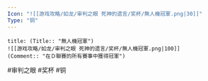 ```yaml
---
Icon: "![[游戏攻略/如龙/审判之眼 死神的遗言/奖杯/無人機冠軍.png|30]]"
Type: "铜"
---
```

```ad-common-bronze-trophy
title: (Title:: "無人機冠軍")
![[游戏攻略/如龙/审判之眼 死神的遗言/奖杯/無人機冠軍.png|100]]
(Comment:: "在Ｄ聯賽的所有賽事中獲得冠軍")
```

#审判之眼 #奖杯 #铜
